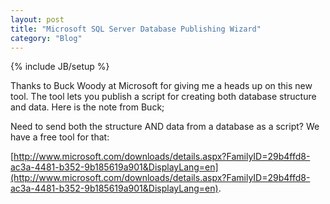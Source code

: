 ```yaml
---
layout: post
title: "Microsoft SQL Server Database Publishing Wizard"
category: "Blog"
---
```

{% include JB/setup %}

Thanks to Buck Woody at Microsoft for giving me a heads up on this new tool. The tool lets you publish a script for creating both database structure and data. Here is the note from Buck;

Need to send both the structure AND data from a database as a script? We have a free tool for that:

[http://www.microsoft.com/downloads/details.aspx?FamilyID=29b4ffd8-ac3a-4481-b352-9b185619a901&DisplayLang=en](http://www.microsoft.com/downloads/details.aspx?FamilyID=29b4ffd8-ac3a-4481-b352-9b185619a901&DisplayLang=en).